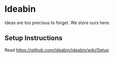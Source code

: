 # Ideabin

Ideas are too precious to forget. We store ours here.

## Setup Instructions

Read https://github.com/ideabin/ideabin/wiki/Setup
